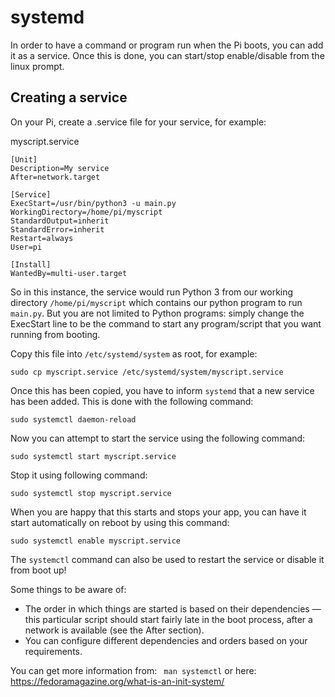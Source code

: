 # systemd

In order to have a command or program run when the Pi boots, you can add it as a service. Once this is done, you can start/stop enable/disable from the linux prompt.

## Creating a service

On your Pi, create a .service file for your service, for example:

myscript.service

```
[Unit]
Description=My service
After=network.target

[Service]
ExecStart=/usr/bin/python3 -u main.py
WorkingDirectory=/home/pi/myscript
StandardOutput=inherit
StandardError=inherit
Restart=always
User=pi

[Install]
WantedBy=multi-user.target
```
So in this instance, the service would run Python 3 from our working directory `/home/pi/myscript` which contains our python program to run `main.py`. But you are not limited to Python programs: simply change the ExecStart line to be the command to start any program/script that you want running from booting.

Copy this file into `/etc/systemd/system` as root, for example:
```
sudo cp myscript.service /etc/systemd/system/myscript.service
```

Once this has been copied, you have to inform `systemd` that a new service has been added. This is done with the following command:

```
sudo systemctl daemon-reload
```

Now you can attempt to start the service using the following command:
```
sudo systemctl start myscript.service
```

Stop it using following command:
```
sudo systemctl stop myscript.service
```
When you are happy that this starts and stops your app, you can have it start automatically on reboot by using this command:
```
sudo systemctl enable myscript.service
```

The `systemctl` command can also be used to restart the service or disable it from boot up!

Some things to be aware of:
+ The order in which things are started is based on their dependencies — this particular script should start fairly late in the boot process, after a network is available (see the After section).
+ You can configure different dependencies and orders based on your requirements.


You can get more information from:
``` man systemctl```
or here: https://fedoramagazine.org/what-is-an-init-system/
